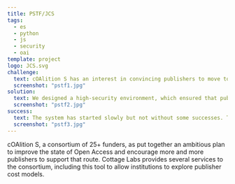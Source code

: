 ```yaml
---
title: PSTF/JCS
tags:
  - es
  - python
  - js
  - security
  - oai
template: project
logo: JCS.svg
challenge:
  text: cOAlition S has an interest in convincing publishers to move to Open Access models of publishing.  To enable institutions to make more informed decisions during negotiations with publishers over Open Access agreements, the coalition wanted to encourage publishers to share information about their cost models.  This is a substantial challenge in its own right, and one that the coalition has taken on.  Cottage Labs job here was to build a system sufficiently trustworthy to the publishers that they woud be comfortable sharing data that could lead to competition law issues if shared too widely, while at the same time building tools that are actually useful to institutions.
  screenshot: "pstf1.jpg"
solution:
  text: We designed a high-security environment, which ensured that publishers could not accidentally or intentionally gain access to each other's data.  We then designed tools to allow institutional users to access the aggregated data and support data comparisons.  We also designed and built an account approval workflow which allows the coalition team to adequately review and manage the users, and to ensure that they agree to the legal terms required to enable access to the data.
  screenshot: "pstf2.jpg"
success:
  text: The system has started slowly but not without some successes. The security model has made it so that publishers are at least willing to interact with the system.  Meanwhile the tools for end users have been seen as broadly useful, and we continue to discuss with the stakeholders further data or analytics that we can provide.
  screenshot: "pstf3.jpg"
---
```


cOAlition S, a consortium of 25+ funders, as put together an ambitious plan to improve the state of Open Access and encourage more and more publishers to support that route.  Cottage Labs provides several services to the consortium, including this tool to allow institutions to explore publisher cost models.